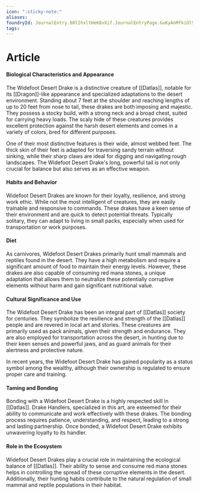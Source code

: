 ```yaml
---
icon: ":sticky-note:"
aliases: 
foundryId: JournalEntry.80lIhxltHeK8vXif.JournalEntryPage.GuKyAnMfkiOl9KFt
tags:
---
```


# Article

#### Biological Characteristics and Appearance

The Widefoot Desert Drake is a distinctive creature of [[Datlas]], notable for its [[Dragon]]-like appearance and specialized adaptations to the desert environment. Standing about 7 feet at the shoulder and reaching lengths of up to 20 feet from nose to tail, these drakes are both imposing and majestic. They possess a stocky build, with a strong neck and a broad chest, suited for carrying heavy loads. The scaly hide of these creatures provides excellent protection against the harsh desert elements and comes in a variety of colors, bred for different purposes.

One of their most distinctive features is their wide, almost webbed feet. The thick skin of their feet is adapted for traversing sandy terrain without sinking, while their sharp claws are ideal for digging and navigating rough landscapes. The Widefoot Desert Drake's long, powerful tail is not only crucial for balance but also serves as an effective weapon.

#### Habits and Behavior

Widefoot Desert Drakes are known for their loyalty, resilience, and strong work ethic. While not the most intelligent of creatures, they are easily trainable and responsive to commands. These drakes have a keen sense of their environment and are quick to detect potential threats. Typically solitary, they can adapt to living in small packs, especially when used for transportation or work purposes.

#### Diet

As carnivores, Widefoot Desert Drakes primarily hunt small mammals and reptiles found in the desert. They have a high metabolism and require a significant amount of food to maintain their energy levels. However, these drakes are also capable of consuming red mana stones, a unique adaptation that allows them to neutralize these potentially corruptive elements without harm and gain significant nutritional value.

#### Cultural Significance and Use

The Widefoot Desert Drake has been an integral part of [[Datlas]] society for centuries. They symbolize the resilience and strength of the [[Datlas]] people and are revered in local art and stories. These creatures are primarily used as pack animals, given their strength and endurance. They are also employed for transportation across the desert, in hunting due to their keen senses and powerful jaws, and as guard animals for their alertness and protective nature.

In recent years, the Widefoot Desert Drake has gained popularity as a status symbol among the wealthy, although their ownership is regulated to ensure proper care and training.

#### Taming and Bonding

Bonding with a Widefoot Desert Drake is a highly respected skill in [[Datlas]]. Drake Handlers, specialized in this art, are esteemed for their ability to communicate and work effectively with these drakes. The bonding process requires patience, understanding, and respect, leading to a strong and lasting partnership. Once bonded, a Widefoot Desert Drake exhibits unwavering loyalty to its handler.

#### Role in the Ecosystem

Widefoot Desert Drakes play a crucial role in maintaining the ecological balance of [[Datlas]]. Their ability to sense and consume red mana stones helps in controlling the spread of these corruptive elements in the desert. Additionally, their hunting habits contribute to the natural regulation of small mammal and reptile populations in their habitat.
